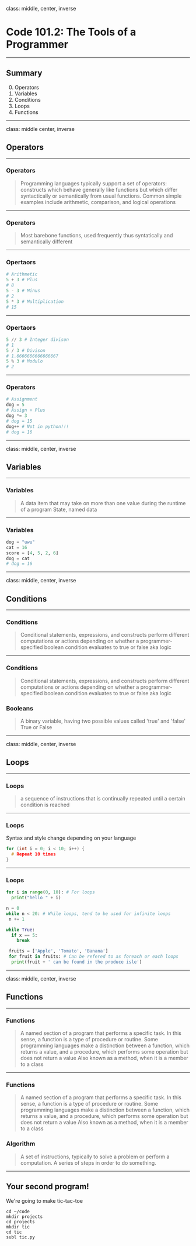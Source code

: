 class: middle, center, inverse
# Code 101.2: The Tools of a Programmer
---
## Summary
0. Operators
1. Variables
2. Conditions
3. Loops
4. Functions
---
class: middle center, inverse
## Operators
---
### Operators
> Programming languages typically support a set of operators: constructs which behave generally like functions but which differ syntactically or semantically from usual functions.
> Common simple examples include arithmetic, comparison, and logical operations
---
### Operators
> Most barebone functions, used frequently thus syntatically and semantically different
---
### Opertaors
```py
# Arithmetic
5 + 3 # Plus
# 8
5 - 3 # Minus
# 2
5 * 3 # Multiplication
# 15
```
---
### Opertaors
```py
5 // 3 # Integer divison
# 1
5 / 3 # Divison
# 1.6666666666666667
5 % 3 # Modulo
# 2
```
---
### Operators
```py
# Assignment
dog = 5
# Assign + Plus
dog *= 3
# dog = 15
dog++ # Not in python!!!
# dog = 16
```
---
class: middle, center, inverse
## Variables
---
### Variables
> A data item that may take on more than one value during the runtime of a program
> State, named data
---
### Variables
```py
dog = "uwu"
cat = 16
score = [4, 5, 2, 6]
dog = cat
# dog = 16
```
---
class: middle, center, inverse
## Conditions
---
### Conditions
> Conditional statements, expressions, and constructs perform different computations or actions depending on whether a programmer-specified boolean condition evaluates to true or false
> aka logic
---
### Conditions
> Conditional statements, expressions, and constructs perform different computations or actions depending on whether a programmer-specified boolean condition evaluates to true or false
> aka logic
### Booleans
> A binary variable, having two possible values called 'true' and 'false'
> True or False
---
class: middle, center, inverse
## Loops
---
### Loops
> a sequence of instructions that is continually repeated until a certain condition is reached
---
### Loops
Syntax and style change depending on your language

```c
for (int i = 0; i < 10; i++) {
  # Repeat 10 times
}
```
---
### Loops
```py
for i in range(0, 10): # For loops
  print("hello " + i)

n = 0
while n < 20: # While loops, tend to be used for infinite loops
 n += 1

while True:
  if x == 5:
    break

 fruits = ['Apple', 'Tomato', 'Banana']
 for fruit in fruits: # Can be refered to as foreach or each loops
  print(fruit + ' can be found in the produce isle')
```
---
class: middle, center, inverse
## Functions
---
### Functions
> A named section of a program that performs a specific task. In this sense, a function is a type of procedure or routine.
> Some programming languages make a distinction between a function, which returns a value, and a procedure, which performs some operation but does not return a value
> Also known as a method, when it is a member to a class
---
### Functions
> A named section of a program that performs a specific task. In this sense, a function is a type of procedure or routine.
> Some programming languages make a distinction between a function, which returns a value, and a procedure, which performs some operation but does not return a value
> Also known as a method, when it is a member to a class
### Algorithm
> A set of instructions, typically to solve a problem or perform a computation.
> A series of steps in order to do something.
---
## Your second program!
We're going to make tic-tac-toe
```
cd ~/code
mkdir projects
cd projects
mkdir tic
cd tic
subl tic.py
```

